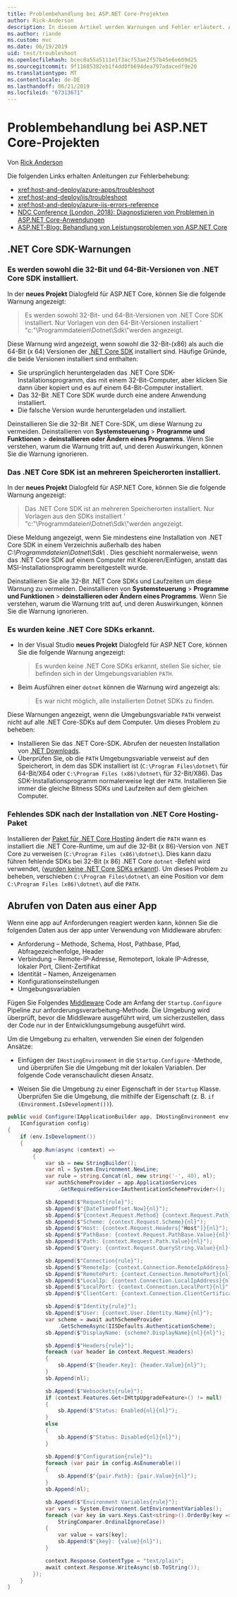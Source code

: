 ```yaml
---
title: Problembehandlung bei ASP.NET Core-Projekten
author: Rick-Anderson
description: In diesem Artikel werden Warnungen und Fehler erläutert. Außerdem erfahren Sie, wie die Problembehandlung in ASP.NET Core-Projekten funktioniert.
ms.author: riande
ms.custom: mvc
ms.date: 06/19/2019
uid: test/troubleshoot
ms.openlocfilehash: bcec8a55a5111e1f3acf53ae2f57b45e6e609d25
ms.sourcegitcommit: 9f11685382eb1f4dd0fb694dea797adacedf9e20
ms.translationtype: MT
ms.contentlocale: de-DE
ms.lasthandoff: 06/21/2019
ms.locfileid: "67313671"
---
```

# <a name="troubleshoot-aspnet-core-projects"></a>Problembehandlung bei ASP.NET Core-Projekten

Von [Rick Anderson](https://twitter.com/RickAndMSFT)

Die folgenden Links erhalten Anleitungen zur Fehlerbehebung:

* <xref:host-and-deploy/azure-apps/troubleshoot>
* <xref:host-and-deploy/iis/troubleshoot>
* <xref:host-and-deploy/azure-iis-errors-reference>
* [NDC Conference (London, 2018): Diagnostizieren von Problemen in ASP.NET Core-Anwendungen](https://www.youtube.com/watch?v=RYI0DHoIVaA)
* [ASP.NET-Blog: Behandlung von Leistungsproblemen von ASP.NET Core](https://blogs.msdn.microsoft.com/webdev/2018/05/23/asp-net-core-performance-improvements/)

## <a name="net-core-sdk-warnings"></a>.NET Core SDK-Warnungen

### <a name="both-the-32-bit-and-64-bit-versions-of-the-net-core-sdk-are-installed"></a>Es werden sowohl die 32-Bit und 64-Bit-Versionen von .NET Core SDK installiert.

In der **neues Projekt** Dialogfeld für ASP.NET Core, können Sie die folgende Warnung angezeigt:

> Es werden sowohl 32-Bit- und 64-Bit-Versionen von .NET Core SDK installiert. Nur Vorlagen von den 64-Bit-Versionen installiert ' "c:"\\Programmdateien\\Dotnet\\Sdk\\"werden angezeigt.

Diese Warnung wird angezeigt, wenn sowohl die 32-Bit-(x86) als auch die 64-Bit (x 64) Versionen der [.NET Core SDK](https://www.microsoft.com/net/download/all) installiert sind. Häufige Gründe, die beide Versionen installiert sind enthalten:

* Sie ursprünglich heruntergeladen das .NET Core SDK-Installationsprogramm, das mit einem 32-Bit-Computer, aber klicken Sie dann über kopiert und es auf einem 64-Bit-Computer installiert.
* Das 32-Bit .NET Core SDK wurde durch eine andere Anwendung installiert.
* Die falsche Version wurde heruntergeladen und installiert.

Deinstallieren Sie die 32-Bit .NET Core-SDK, um diese Warnung zu vermeiden. Deinstallieren von **Systemsteuerung** > **Programme und Funktionen** > **deinstallieren oder Ändern eines Programms**. Wenn Sie verstehen, warum die Warnung tritt auf, und deren Auswirkungen, können Sie die Warnung ignorieren.

### <a name="the-net-core-sdk-is-installed-in-multiple-locations"></a>Das .NET Core SDK ist an mehreren Speicherorten installiert.

In der **neues Projekt** Dialogfeld für ASP.NET Core, können Sie die folgende Warnung angezeigt:

> Das .NET Core SDK ist an mehreren Speicherorten installiert. Nur Vorlagen aus den SDKs installiert ' "c:"\\Programmdateien\\Dotnet\\Sdk\\"werden angezeigt.

Diese Meldung angezeigt, wenn Sie mindestens eine Installation von .NET Core SDK in einem Verzeichnis außerhalb des haben *C:\\Programmdateien\\Dotnet\\Sdk\\* . Dies geschieht normalerweise, wenn das .NET Core SDK auf einem Computer mit Kopieren/Einfügen, anstatt das MSI-Installationsprogramm bereitgestellt wurde.

Deinstallieren Sie alle 32-Bit .NET Core SDKs und Laufzeiten um diese Warnung zu vermeiden. Deinstallieren von **Systemsteuerung** > **Programme und Funktionen** > **deinstallieren oder Ändern eines Programms**. Wenn Sie verstehen, warum die Warnung tritt auf, und deren Auswirkungen, können Sie die Warnung ignorieren.

### <a name="no-net-core-sdks-were-detected"></a>Es wurden keine .NET Core SDKs erkannt.

* In der Visual Studio **neues Projekt** Dialogfeld für ASP.NET Core, können Sie die folgende Warnung angezeigt:

  > Es wurden keine .NET Core SDKs erkannt, stellen Sie sicher, sie befinden sich in der Umgebungsvariablen `PATH`.

* Beim Ausführen einer `dotnet` können die Warnung wird angezeigt als:

  > Es war nicht möglich, alle installierten Dotnet SDKs zu finden.

Diese Warnungen angezeigt, wenn die Umgebungsvariable `PATH` verweist nicht auf alle .NET Core-SDKs auf dem Computer. Um dieses Problem zu beheben:

* Installieren Sie das .NET Core-SDK. Abrufen der neuesten Installation von [.NET Downloads](https://dotnet.microsoft.com/download).
* Überprüfen Sie, ob die `PATH` Umgebungsvariable verweist auf den Speicherort, in dem das SDK installiert ist (`C:\Program Files\dotnet\` für 64-Bit/X64 oder `C:\Program Files (x86)\dotnet\` für 32-Bit/X86). Das SDK-Installationsprogramm normalerweise legt der `PATH`. Installieren Sie immer die gleiche Bitness SDKs und Laufzeiten auf dem gleichen Computer.

### <a name="missing-sdk-after-installing-the-net-core-hosting-bundle"></a>Fehlendes SDK nach der Installation von .NET Core Hosting-Paket

Installieren der [Paket für .NET Core Hosting](xref:host-and-deploy/iis/index#install-the-net-core-hosting-bundle) ändert die `PATH` wann es installiert die .NET Core-Runtime, um auf die 32-Bit (x 86)-Version von .NET Core zu verweisen (`C:\Program Files (x86)\dotnet\`). Dies kann dazu führen fehlende SDKs bei 32-Bit (x 86) .NET Core `dotnet` -Befehl wird verwendet, ([wurden keine .NET Core SDKs erkannt](#no-net-core-sdks-were-detected)). Um dieses Problem zu beheben, verschieben `C:\Program Files\dotnet\` an eine Position vor dem `C:\Program Files (x86)\dotnet\` auf die `PATH`.

## <a name="obtain-data-from-an-app"></a>Abrufen von Daten aus einer App

Wenn eine app auf Anforderungen reagiert werden kann, können Sie die folgenden Daten aus der app unter Verwendung von Middleware abrufen:

* Anforderung &ndash; Methode, Schema, Host, Pathbase, Pfad, Abfragezeichenfolge, Header
* Verbindung &ndash; Remote-IP-Adresse, Remoteport, lokale IP-Adresse, lokaler Port, Client-Zertifikat
* Identität &ndash; Namen, Anzeigenamen
* Konfigurationseinstellungen
* Umgebungsvariablen

Fügen Sie Folgendes [Middleware](xref:fundamentals/middleware/index#create-a-middleware-pipeline-with-iapplicationbuilder) Code am Anfang der `Startup.Configure` Pipeline zur anforderungsverarbeitung-Methode. Die Umgebung wird überprüft, bevor die Middleware ausgeführt wird, um sicherzustellen, dass der Code nur in der Entwicklungsumgebung ausgeführt wird.

Um die Umgebung zu erhalten, verwenden Sie einen der folgenden Ansätze:

* Einfügen der `IHostingEnvironment` in die `Startup.Configure` -Methode, und überprüfen Sie die Umgebung mit der lokalen Variablen. Der folgende Code veranschaulicht diesen Ansatz.

* Weisen Sie die Umgebung zu einer Eigenschaft in der `Startup` Klasse. Überprüfen Sie die Umgebung, die mithilfe der Eigenschaft (z. B. `if (Environment.IsDevelopment())`).

```csharp
public void Configure(IApplicationBuilder app, IHostingEnvironment env, 
    IConfiguration config)
{
    if (env.IsDevelopment())
    {
        app.Run(async (context) =>
        {
            var sb = new StringBuilder();
            var nl = System.Environment.NewLine;
            var rule = string.Concat(nl, new string('-', 40), nl);
            var authSchemeProvider = app.ApplicationServices
                .GetRequiredService<IAuthenticationSchemeProvider>();

            sb.Append($"Request{rule}");
            sb.Append($"{DateTimeOffset.Now}{nl}");
            sb.Append($"{context.Request.Method} {context.Request.Path}{nl}");
            sb.Append($"Scheme: {context.Request.Scheme}{nl}");
            sb.Append($"Host: {context.Request.Headers["Host"]}{nl}");
            sb.Append($"PathBase: {context.Request.PathBase.Value}{nl}");
            sb.Append($"Path: {context.Request.Path.Value}{nl}");
            sb.Append($"Query: {context.Request.QueryString.Value}{nl}{nl}");

            sb.Append($"Connection{rule}");
            sb.Append($"RemoteIp: {context.Connection.RemoteIpAddress}{nl}");
            sb.Append($"RemotePort: {context.Connection.RemotePort}{nl}");
            sb.Append($"LocalIp: {context.Connection.LocalIpAddress}{nl}");
            sb.Append($"LocalPort: {context.Connection.LocalPort}{nl}");
            sb.Append($"ClientCert: {context.Connection.ClientCertificate}{nl}{nl}");

            sb.Append($"Identity{rule}");
            sb.Append($"User: {context.User.Identity.Name}{nl}");
            var scheme = await authSchemeProvider
                .GetSchemeAsync(IISDefaults.AuthenticationScheme);
            sb.Append($"DisplayName: {scheme?.DisplayName}{nl}{nl}");

            sb.Append($"Headers{rule}");
            foreach (var header in context.Request.Headers)
            {
                sb.Append($"{header.Key}: {header.Value}{nl}");
            }
            sb.Append(nl);

            sb.Append($"Websockets{rule}");
            if (context.Features.Get<IHttpUpgradeFeature>() != null)
            {
                sb.Append($"Status: Enabled{nl}{nl}");
            }
            else
            {
                sb.Append($"Status: Disabled{nl}{nl}");
            }

            sb.Append($"Configuration{rule}");
            foreach (var pair in config.AsEnumerable())
            {
                sb.Append($"{pair.Path}: {pair.Value}{nl}");
            }
            sb.Append(nl);

            sb.Append($"Environment Variables{rule}");
            var vars = System.Environment.GetEnvironmentVariables();
            foreach (var key in vars.Keys.Cast<string>().OrderBy(key => key, 
                StringComparer.OrdinalIgnoreCase))
            {
                var value = vars[key];
                sb.Append($"{key}: {value}{nl}");
            }

            context.Response.ContentType = "text/plain";
            await context.Response.WriteAsync(sb.ToString());
        });
    }
}
```
